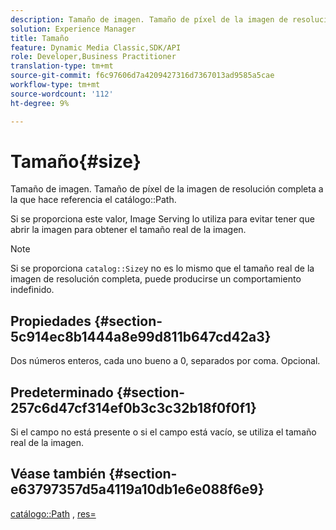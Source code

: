 ```yaml
---
description: Tamaño de imagen. Tamaño de píxel de la imagen de resolución completa a la que hace referencia la ruta del catálogo.
solution: Experience Manager
title: Tamaño
feature: Dynamic Media Classic,SDK/API
role: Developer,Business Practitioner
translation-type: tm+mt
source-git-commit: f6c97606d7a4209427316d7367013ad9585a5cae
workflow-type: tm+mt
source-wordcount: '112'
ht-degree: 9%

---
```



# Tamaño{#size}

Tamaño de imagen. Tamaño de píxel de la imagen de resolución completa a la que hace referencia el catálogo::Path.

Si se proporciona este valor, Image Serving lo utiliza para evitar tener que abrir la imagen para obtener el tamaño real de la imagen.

>[!NOTE]
>
>Si se proporciona `catalog::Size`y no es lo mismo que el tamaño real de la imagen de resolución completa, puede producirse un comportamiento indefinido.

## Propiedades {#section-5c914ec8b1444a8e99d811b647cd42a3}

Dos números enteros, cada uno bueno a 0, separados por coma. Opcional.

## Predeterminado {#section-257c6d47cf314ef0b3c3c32b18f0f0f1}

Si el campo no está presente o si el campo está vacío, se utiliza el tamaño real de la imagen.

## Véase también {#section-e63797357d5a4119a10db1e6e088f6e9}

[catálogo::Path](../../../../../../is-api/image-catalog/image-serving-api-ref/c-image-catalog-reference/c-image-svg-data-reference/c-image-data-reference/r-path-cat.md#reference-306afcaff172440ca81b85da8d78213c) ,  [res=](/help/aem-is-ir-api/is-api/http-ref/image-serving-api-ref/c-http-protocol-reference/c-command-reference/r-res.md)
